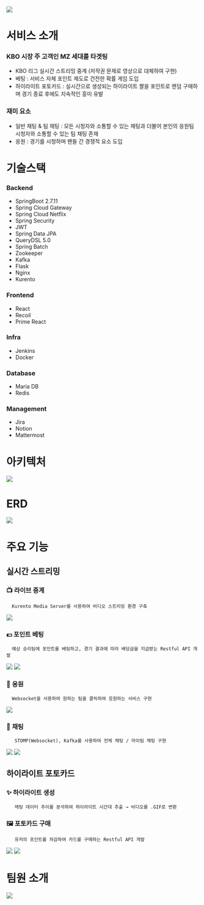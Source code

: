 <img src="~@Document/로고.png" />

# 서비스 소개



### KBO 시장 주 고객인 MZ 세대를 타겟팅

- KBO 리그 실시간 스트리밍 중계 (저작권 문제로 영상으로 대체하여 구현)
- 베팅 : 서비스 자체 포인트 제도로 건전한 확률 게임 도입
- 하이라이트 포토카드 : 실시간으로 생성되는 하이라이트 짤을 포인트로 랜덤 구매하며 경기 종료 후에도 지속적인 흥미 유발

### 재미 요소

- 일반 채팅 & 팀 채팅 : 모든 시청자와 소통할 수 있는 채팅과 더불어 본인의 응원팀 시청자와 소통할 수 있는 팀 채팅 존재
- 응원 : 경기를 시청하며 팬들 간 경쟁적 요소 도입



# 기술스택



### Backend

- SpringBoot 2.7.11
- Spring Cloud Gateway
- Spring Cloud Netflix
- Spring Security
- JWT
- Spring Data JPA
- QueryDSL 5.0
- Spring Batch
- Zookeeper
- Kafka
- Flask
- Nginx
- Kurento

### Frontend

- React
- Recoil
- Prime React

### Infra

- Jenkins
- Docker

### Database

- Maria DB
- Redis

### Management

- Jira
- Notion
- Mattermost

# 아키텍처



<img src="~@Document/아키텍처 설계 ver 4.0.png" />

# ERD



<img src="~@Document/erd.png" />

# 주요 기능



## 실시간 스트리밍

### 📺 **라이브 중계**

      Kurento Media Server를 사용하여 비디오 스트리밍 환경 구축

<img src="~@Document/실시간전체.png" />


### 💵 **포인트 베팅**

      예상 승리팀에 포인트를 베팅하고, 경기 결과에 따라 배당금을 지급받는 Restful API 개발

<img src="~@Document/베팅.png" />

<img src="~@Document/배당금.png" />


### 🥁 **응원**

      Websocket을 사용하여 원하는 팀을 클릭하여 응원하는 서비스 구현

<img src="~@Document/응원.png" />

 
### 💌 **채팅**

       STOMP(Websocket), Kafka를 사용하여 전체 채팅 / 마이팀 채팅 구현

<img src="~@Document/마이팀채팅.png" />

<img src="~@Document/전체채팅.png" />


## 하이라이트 포토카드

### ✨ **하이라이트 생성**

       채팅 데이터 추이를 분석하여 하이라이트 시간대 추출 → 비디오를 .GIF로 변환

### 🖼️ **포토카드 구매**

       유저의 포인트를 차감하여 카드를 구매하는 Restful API 개발

<img src="~@Document/포토카드구매.png" />

<img src="~@Document/마이페이지.png" />


# 팀원 소개

<img src="~@Document/팀원소개.png" />
